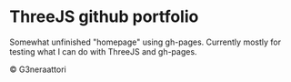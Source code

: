 # ThreeJS github portfolio

Somewhat unfinished "homepage" using gh-pages. Currently mostly for testing what I can do with ThreeJS and gh-pages.

&copy; G3neraattori
